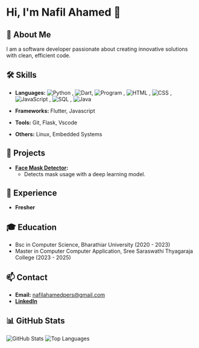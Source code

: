 # Hi, I'm Nafil Ahamed 👋

## 🌟 About Me
I am a software developer passionate about creating innovative solutions with clean, efficient code.

## 🛠 Skills
- **Languages:**  ![Python](https://img.shields.io/badge/Python-3776AB?style=for-the-badge&logo=python&logoColor=white)
, ![Dart](https://img.shields.io/badge/Dart-0175C2?style=for-the-badge&logo=dart&logoColor=white), ![Program](https://img.shields.io/badge/C-A8B9CC?style=for-the-badge&logo=c&logoColor=white)
, ![HTML](https://img.shields.io/badge/HTML-E34F26?style=for-the-badge&logo=html5&logoColor=white)
, ![CSS](https://img.shields.io/badge/CSS-1572B6?style=for-the-badge&logo=css3&logoColor=white)
, ![JavaScript](https://img.shields.io/badge/JavaScript-F7DF1E?style=for-the-badge&logo=javascript&logoColor=black)
, ![SQL](https://img.shields.io/badge/SQL-336791?style=for-the-badge&logo=postgresql&logoColor=white)
, ![Java](https://img.shields.io/badge/Java-007396?style=for-the-badge&logo=java&logoColor=white)


- **Frameworks:** Flutter, Javascript 
- **Tools:** Git, Flask, Vscode
- **Others:** Linux, Embedded Systems

## 🚀 Projects
- **[Face Mask Detector]([https://github.com/johnsmith/face-mask-detector](https://github.com/inafilahamed/face-mask-detector-using-deep-learning-and-flask-web-application)):**
  - Detects mask usage with a deep learning model.

## 💼 Experience
- **Fresher** 

## 🎓 Education
- Bsc in Computer Science, Bharathiar University (2020 - 2023)
- Master in Computer Computer Application, Sree Saraswathi Thyagaraja College (2023 - 2025)

## 📫 Contact
- **Email:** nafilahamedpers@gmail.com
- **[LinkedIn](https://www.linkedin.com/in/Nafil-ahamed1/)**

## 📊 GitHub Stats
![GitHub Stats](https://github-readme-stats.vercel.app/api?username=inafilahamed&show_icons=true&theme=radical)
![Top Languages](https://github-readme-stats.vercel.app/api/top-langs/?username=inafilahamed&layout=compact&theme=radical)



